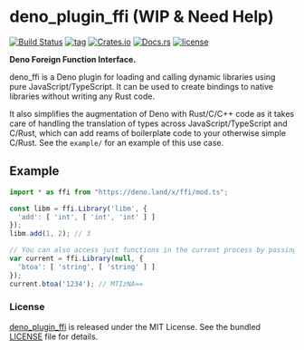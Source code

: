 # deno_plugin_ffi (WIP & Need Help)

[![Build Status](https://github.com/justjavac/deno_plugin_ffi/workflows/ci/badge.svg?branch=master)](https://github.com/justjavac/deno_plugin_ffi/actions)
[![tag](https://img.shields.io/github/release/justjavac/deno_plugin_ffi)](https://github.com/justjavac/deno_plugin_ffi/releases)
[![Crates.io](https://img.shields.io/crates/v/deno_plugin_ffi)](https://crates.io/crates/deno_plugin_ffi)
[![Docs.rs](https://docs.rs/deno_plugin_ffi/badge.svg)](https://docs.rs/deno_plugin_ffi)
[![license](https://img.shields.io/github/license/justjavac/deno_plugin_ffi)](https://github.com/justjavac/deno_plugin_ffi/blob/master/LICENSE)

**Deno Foreign Function Interface.**

deno_ffi is a Deno plugin for loading and calling dynamic libraries using pure JavaScript/TypeScript. It can be used to create bindings to native libraries without writing any Rust code.

It also simplifies the augmentation of Deno with Rust/C/C++ code as it takes care of handling the translation of types across JavaScript/TypeScript and C/Rust, which can add reams of boilerplate code to your otherwise simple C/Rust. See the `example/` for an example of this use case.

## Example

```ts
import * as ffi from "https://deno.land/x/ffi/mod.ts";

const libm = ffi.Library('libm', {
  'add': [ 'int', [ 'int', 'int' ] ]
});
libm.add(1, 2); // 3

// You can also access just functions in the current process by passing a null
var current = ffi.Library(null, {
  'btoa': [ 'string', [ 'string' ] ]
});
current.btoa('1234'); // MTIzNA==
```

### License

[deno_plugin_ffi](https://github.com/justjavac/deno_plugin_ffi) is released under the MIT License. See the bundled [LICENSE](./LICENSE) file for details.
